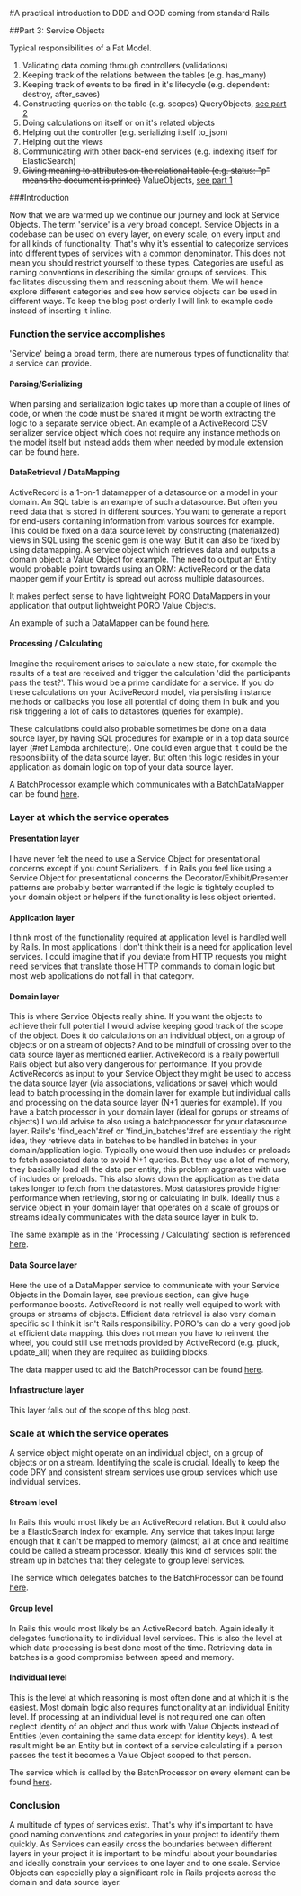 #A practical introduction to DDD and OOD coming from standard Rails

##Part 3: Service Objects

Typical responsibilities of a Fat Model.

1. Validating data coming through controllers (validations)
2. Keeping track of the relations between the tables (e.g. has_many)
3. Keeping track of events to be fired in it's lifecycle (e.g. dependent: destroy, after_saves)
4. ~~Constructing queries on the table (e.g. scopes)~~ QueryObjects, [see part 2](https://tothepoint-itco.squarespace.com/journal/2016/1/10/a-practical-introduction-to-ddd-and-ood-coming-from-standard-rails-part-2)
5. Doing calculations on itself or on it's related objects
6. Helping out the controller (e.g. serializing itself to_json)
7. Helping out the views
8. Communicating with other back-end services (e.g. indexing itself for ElasticSearch)
9. ~~Giving meaning to attributes on the relational table (e.g. status: "p" means the document is printed)~~ ValueObjects, [see part 1](https://tothepoint-itco.squarespace.com/config/#/|/journal/2015/11/8/a-practical-introduction-to-ddd-and-ood-coming-from-standard-rails-part-1)

###Introduction

Now that we are warmed up we continue our journey and look at Service Objects. The term 'service' is a very broad concept. Service Objects in a codebase can be used on every layer, on every scale, on every input and for all kinds of functionality. That's why it's essential to categorize services into different types of services with a common denominator. This does not mean you should restrict yourself to these types. Categories are useful as naming conventions in describing the similar groups of services. This facilitates discussing them and reasoning about them. We will hence explore different categories and see how service objects can be used in different ways. To keep the blog post orderly I will link to example code instead of inserting it inline.

### Function the service accomplishes

'Service' being a broad term, there are numerous types of functionality that a service can provide.

#### Parsing/Serializing

When parsing and serialization logic takes up more than a couple of lines of code, or when the code must be shared it might be worth extracting the logic to a separate service object. An example of a ActiveRecord CSV serializer service object which does not require any instance methods on the model itself but instead adds them when needed by module extension can be found [here](#ref).

#### DataRetrieval / DataMapping

ActiveRecord is a 1-on-1 datamapper of a datasource on a model in your domain. An SQL table is an example of such a datasource. But often you need data that is stored in different sources. You want to generate a report for end-users containing information from various sources for example. This could be fixed on a data source level: by constructing (materialized) views in SQL using the scenic gem is one way. But it can also be fixed by using datamapping. A service object which retrieves data and outputs a domain object: a Value Object for example. The need to output an Entity would probable point towards using an ORM: ActiveRecord or the data mapper gem if your Entity is spread out across multiple datasources.

It makes perfect sense to have lightweight PORO DataMappers in your application that output lightweight PORO Value Objects.

An example of such a DataMapper can be found [here](#ref).

#### Processing / Calculating

Imagine the requirement arises to calculate a new state, for example the results of a test are received and trigger the calculation 'did the participants pass the test?'. This would be a prime candidate for a service. If you do these calculations on your ActiveRecord model, via persisting instance methods or callbacks you lose all potential of doing them in bulk and you risk triggering a lot of calls to datastores (queries for example).

These calculations could also probable sometimes be done on a data source layer, by having SQL procedures for example or in a top data source layer (#ref Lambda architecture). One could even argue that it could be the responsibility of the data source layer. But often this logic resides in your application as domain logic on top of your data source layer.

A BatchProcessor example which communicates with a BatchDataMapper can be found [here](#ref).

### Layer at which the service operates

#### Presentation layer

I have never felt the need to use a Service Object for presentational concerns except if you count Serializers. If in Rails you feel like using a Service Object for presentational concerns the Decorator/Exhibit/Presenter patterns are probably better warranted if the logic is tightely coupled to your domain object or helpers if the functionality is less object oriented.

#### Application layer

I think most of the functionality required at application level is handled well by Rails. In most applications I don't think their is a need for application level services. I could imagine that if you deviate from HTTP requests you might need services that translate those HTTP commands to domain logic but most web applications do not fall in that category.

#### Domain layer

This is where Service Objects really shine. If you want the objects to achieve their full potential I would advise keeping good track of the scope of the object. Does it do calculations on an individual object, on a group of objects or on a stream of objects? And to be mindfull of crossing over to the data source layer as mentioned earlier. ActiveRecord is a really powerfull Rails object but also very dangerous for performance. If you provide ActiveRecords as input to your Service Object they might be used to access the data source layer (via associations, validations or save) which would lead to batch processing in the domain layer for example but individual calls and processing on the data source layer (N+1 queries for example). If you have a batch processor in your domain layer (ideal for gorups or streams of objects) I would advise to also using a batchprocessor for your datasource layer. Rails's 'find_each'#ref or 'find_in_batches'#ref are essentialy the right idea, they retrieve data in batches to be handled in batches in your domain/application logic. Typically one would then use includes or preloads to fetch associated data to avoid N+1 queries. But they use a lot of memory, they basically load all the data per entity, this problem aggravates with use of includes or preloads. This also slows down the application as the data takes longer to fetch from the datastores. Most datastores provide higher performance when retrieving, storing or calculating in bulk. Ideally thus a service object in your domain layer that operates on a scale of groups or streams ideally communicates with the data source layer in bulk to.

The same example as in the 'Processing / Calculating' section is referenced [here](#ref).

#### Data Source layer

Here the use of a DataMapper service to communicate with your Service Objects in the Domain layer, see previous section, can give huge performance boosts. ActiveRecord is not really well equiped to work with groups or streams of objects. Efficient data retrieval is also very domain specific so I think it isn't Rails responsibility. PORO's can do a very good job at efficient data mapping. this does not mean you have to reinvent the wheel, you could still use methods provided by ActiveRecord (e.g. pluck, update_all) when they are required as building blocks.

The data mapper used to aid the BatchProcessor can be found [here](#ref).

#### Infrastructure layer

This layer falls out of the scope of this blog post.

### Scale at which the service operates

A service object might operate on an individual object, on a group of objects or on a stream. Identifying the scale is crucial. Ideally to keep the code DRY and consistent stream services use group services which use individual services.

#### Stream level

In Rails this would most likely be an ActiveRecord relation. But it could also be a ElasticSearch index for example. Any service that takes input large enough that it can't be mapped to memory (almost) all at once and realtime could be called a stream processor. Ideally this kind of services split the stream up in batches that they delegate to group level services.

The service which delegates batches to the BatchProcessor can be found [here](#ref).

#### Group level

In Rails this would most likely be an ActiveRecord batch. Again ideally it delegates functionality to individual level services. This is also the level at which data processing is best done most of the time. Retrieving data in batches is a good compromise between speed and memory.

#### Individual level

This is the level at which reasoning is most often done and at which it is the easiest. Most domain logic also requires functionality at an individual Enitity level. If processing at an individual level is not required one can often neglect identity of an object and thus work with Value Objects instead of Entities (even containing the same data except for identity keys). A test result might be an Entity but in context of a service calculating if a person passes the test it becomes a Value Object scoped to that person.

The service which is called by the BatchProcessor on every element can be found [here](#ref).

### Conclusion

A multitude of types of services exist. That's why it's important to have good naming conventions and categories in your project to identify them quickly. As Services can easily cross the boundaries between different layers in your project it is important to be mindful about your boundaries and ideally constrain your services to one layer and to one scale.  Service Objects can especially play a significant role in Rails projects across the domain and data source layer.
